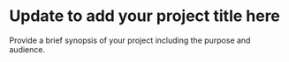 # Update to add your project title here

Provide a brief synopsis of your project including the purpose and audience.
